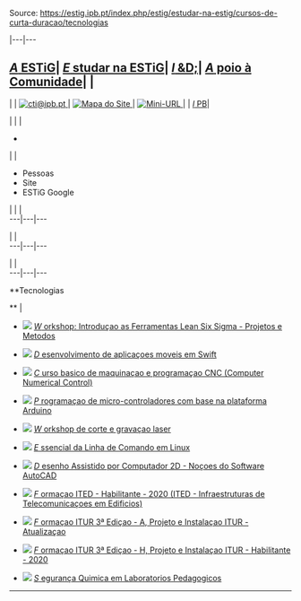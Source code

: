 Source: https://estig.ipb.pt/index.php/estig/estudar-na-estig/cursos-de-curta-duracao/tecnologias

|---|---  
  
[_A_ ESTiG](/index.php/estig/a-estig "A ESTiG")| [ _E_ studar na ESTiG](/index.php/estig/estudar-na-estig "Estudar na ESTiG")| [ _I_ &D;](/index.php/estig/investigacao-desenvolvimento "Investigação & Desenvolvimento")| [_A_ poio à Comunidade](/index.php/estig/apoio-a-comunidade "Apoio à Comunidade")| |   
---  
| | [![cti@ipb.pt](https://estig.ipb.pt//templates/estig-template-estudar-na-estig/images/mail.png) ](mailto:cti@ipb.pt?subject=Portal%20ESTiG "cti@ipb.pt")| [![Mapa do Site](https://estig.ipb.pt//templates/estig-template-estudar-na-estig/images/mapa.png) ](/index.php/estig-map "Mapa do Site")| [![Mini-URL](https://estig.ipb.pt//templates/estig-template-estudar-na-estig/images/miniurl.png) ](javascript:;
 "Mini-URL")| | [_I_ PB](http://www.ipb.pt "Instituto Politécnico de Bragança")|   
  
  

  

  
  
  
  
  
  
  
  
  
  
  
  
  
  
|   | | 

  *   

| | 

  * Pessoas
  * Site
  * ESTiG Google

| | |   
---|---|---  
  
| |   
---|---|---  
  
| |   
---|---|---  
  
  
**Tecnologias  
  
  
** | 

  * ![](https://estig.ipb.pt/modules/mod_subpaginas/images/subpag1.png) [_W_ orkshop: Introduçao as Ferramentas Lean Six Sigma - Projetos e Metodos](/index.php/estig/estudar-na-estig/cursos-de-curta-duracao/tecnologias/workshop-introducao-as-ferramentas-lean-six-sigma-projetos-e-metodos "Workshop: Introdução às Ferramentas Lean Six Sigma - Projetos e Métodos")
  
  

  * ![](https://estig.ipb.pt/modules/mod_subpaginas/images/subpag1.png) [_D_ esenvolvimento de aplicaçoes moveis em Swift](/index.php/estig/estudar-na-estig/cursos-de-curta-duracao/tecnologias/desenvolvimento-de-aplicacoes-moveis-em-swift "Desenvolvimento de aplicações móveis em Swift")
  
  

  * ![](https://estig.ipb.pt/modules/mod_subpaginas/images/subpag1.png) [_C_ urso basico de maquinaçao e programaçao CNC (Computer Numerical Control)](/index.php/estig/estudar-na-estig/cursos-de-curta-duracao/tecnologias/curso-basico-de-maquinacao-e-programacao-cnc-computer-numerical-control "Curso básico de maquinação e programação CNC \(Computer Numerical Control\)")
  
  

  * ![](https://estig.ipb.pt/modules/mod_subpaginas/images/subpag1.png) [_P_ rogramaçao de micro-controladores com base na plataforma Arduino](/index.php/estig/estudar-na-estig/cursos-de-curta-duracao/tecnologias/programacao-de-micro-controladores-com-base-na-plataforma-arduino "Programação de micro-controladores com base na plataforma Arduino")
  
  

  * ![](https://estig.ipb.pt/modules/mod_subpaginas/images/subpag1.png) [_W_ orkshop de corte e gravaçao laser](/index.php/estig/estudar-na-estig/cursos-de-curta-duracao/tecnologias/workshop-de-corte-e-gravacao-laser "Workshop de corte e gravação laser")
  
  

  * ![](https://estig.ipb.pt/modules/mod_subpaginas/images/subpag1.png) [_E_ ssencial da Linha de Comando em Linux](/index.php/estig/estudar-na-estig/cursos-de-curta-duracao/tecnologias/essencial-da-linha-de-comando-em-linux "Essencial da Linha de Comando em Linux")
  
  

  * ![](https://estig.ipb.pt/modules/mod_subpaginas/images/subpag1.png) [_D_ esenho Assistido por Computador 2D - Noçoes do Software AutoCAD](/index.php/estig/estudar-na-estig/cursos-de-curta-duracao/tecnologias/desenho-assistido-por-computador-2d-nocoes-do-software-autocad "Desenho Assistido por Computador 2D – Noções do Software AutoCAD")
  
  

  * ![](https://estig.ipb.pt/modules/mod_subpaginas/images/subpag1.png) [_F_ ormaçao ITED - Habilitante - 2020 (ITED - Infraestruturas de Telecomunicaçoes em Edificios)](/index.php/estig/estudar-na-estig/cursos-de-curta-duracao/tecnologias/formacao-ited-habilitante-2020-ited-infraestruturas-de-telecomunicacoes-em-edificios "Formação ITED – Habilitante – 2020 \(ITED - Infraestruturas de Telecomunicações em Edifícios\)")
  
  

  * ![](https://estig.ipb.pt/modules/mod_subpaginas/images/subpag1.png) [_F_ ormaçao ITUR 3ª Ediçao - A, Projeto e Instalaçao ITUR - Atualizaçao](/index.php/estig/estudar-na-estig/cursos-de-curta-duracao/tecnologias/formacao-itur-3-edicao-a-projeto-e-instalacao-itur-atualizacao "Formação ITUR 3ª Edição - A, Projeto e Instalação ITUR - Atualização")
  
  

  * ![](https://estig.ipb.pt/modules/mod_subpaginas/images/subpag1.png) [_F_ ormaçao ITUR 3ª Ediçao - H, Projeto e Instalaçao ITUR - Habilitante - 2020](/index.php/estig/estudar-na-estig/cursos-de-curta-duracao/tecnologias/formacao-itur-3-edicao-h-projeto-e-instalacao-itur-habilitante-2020 "Formação ITUR 3ª Edição - H, Projeto e Instalação ITUR - Habilitante - 2020")
  
  

  * ![](https://estig.ipb.pt/modules/mod_subpaginas/images/subpag1.png) [_S_ egurança Quimica em Laboratorios Pedagogicos](/index.php/estig/estudar-na-estig/cursos-de-curta-duracao/tecnologias/seguranca-quimica-em-laboratorios-pedagogicos "Segurança Química em Laboratórios Pedagógicos")
  
  

  
---  
  
  
  
